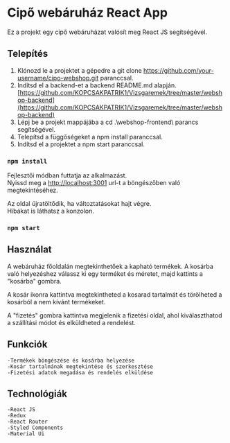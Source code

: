 # Cipő webáruház React App

Ez a projekt egy cipő webáruházat valósít meg React JS segítségével.

## Telepítés

1. Klónozd le a projektet a gépedre a git clone https://github.com/your-username/cipo-webshop.git paranccsal.
2. Indítsd el a backend-et a backend README.md alapján. [https://github.com/KOPCSAKPATRIK1/Vizsgaremek/tree/master/webshop-backend](https://github.com/KOPCSAKPATRIK1/Vizsgaremek/tree/master/webshop-backend)
2. Lépj be a projekt mappájába a cd .\webshop-frontend\ parancs segítségével.
3. Telepítsd a függőségeket a npm install paranccsal.
4. Indítsd el a projektet a npm start paranccsal.

### `npm install`
Fejlesztői módban futtatja az alkalmazást.\
Nyissd meg a [http://localhost:3001](http://localhost:3001) url-t a böngészőben való megtekintéséhez.

Az oldal újratöltődik, ha változtatásokat hajt végre.\
Hibákat is láthatsz a konzolon.
### `npm start`




## Használat

A webáruház főoldalán megtekinthetőek a kapható termékek. A kosárba való helyezéshez válassz ki egy terméket és méretet, majd kattints a "kosárba" gombra.

A kosár ikonra kattintva megtekintheted a kosarad tartalmát és törölheted a kosárból a nem kívánt termékeket.

A "fizetés" gombra kattintva megjelenik a fizetési oldal, ahol kiválaszthatod a szállítási módot és elküldheted a rendelést.

## Funkciók

    -Termékek böngészése és kosárba helyezése
    -Kosár tartalmának megtekintése és szerkesztése
    -Fizetési adatok megadása és rendelés elküldése

## Technológiák

    -React JS
    -Redux
    -React Router
    -Styled Components
    -Material Ui
